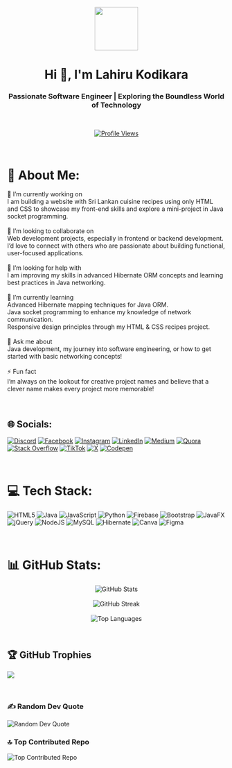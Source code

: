 <p align="center" ><img  src = "https://github.com/7oSkaaa/7oSkaaa/blob/main/Images/about_me.gif?raw=true" width = 100px></p>
<h1 align="center">Hi 👋, I'm Lahiru Kodikara</h1>
<h3 align="center">Passionate Software Engineer | Exploring the Boundless World of Technology</h3>
<br />
<p align="center">
  <a href="https://github.com/LahiruChanak">
    <img src="https://komarev.com/ghpvc/?username=LahiruChanak&color=2F81F7&style=for-the-badge&label=PROFILE+VIEWS&abbreviated=true" alt="Profile Views">
  </a>
</p>
<br />

# 💫 About Me:
🔭 I’m currently working on<br>I am building a website with Sri Lankan cuisine recipes using only HTML and CSS to showcase my front-end skills and explore a mini-project in Java socket programming.<br><br>👯 I’m looking to collaborate on<br>Web development projects, especially in frontend or backend development. I’d love to connect with others who are passionate about building functional, user-focused applications.<br><br>🤝 I’m looking for help with<br>I am improving my skills in advanced Hibernate ORM concepts and learning best practices in Java networking.<br><br>🌱 I’m currently learning<br>Advanced Hibernate mapping techniques for Java ORM.<br>Java socket programming to enhance my knowledge of network communication.<br>Responsive design principles through my HTML & CSS recipes project.<br><br>💬 Ask me about<br>Java development, my journey into software engineering, or how to get started with basic networking concepts!<br><br>⚡ Fun fact<br>I’m always on the lookout for creative project names and believe that a clever name makes every project more memorable!

<br />

## 🌐 Socials:
[![Discord](https://img.shields.io/badge/Discord-%237289DA.svg?logo=discord&logoColor=white)](https://discord.gg/) [![Facebook](https://img.shields.io/badge/Facebook-%231877F2.svg?logo=Facebook&logoColor=white)](https://facebook.com) [![Instagram](https://img.shields.io/badge/Instagram-%23E4405F.svg?logo=Instagram&logoColor=white)](https://instagram.com) [![LinkedIn](https://img.shields.io/badge/LinkedIn-%230077B5.svg?logo=linkedin&logoColor=white)](https://linkedin.com/in/lahiru-kodikara-3463b626a) [![Medium](https://img.shields.io/badge/Medium-12100E?logo=medium&logoColor=white)](https://medium.com/) [![Quora](https://img.shields.io/badge/Quora-%23B92B27.svg?logo=Quora&logoColor=white)](https://quora.com/) [![Stack Overflow](https://img.shields.io/badge/-Stackoverflow-FE7A16?logo=stack-overflow&logoColor=white)](https://stackoverflow.com/) [![TikTok](https://img.shields.io/badge/TikTok-%23000000.svg?logo=TikTok&logoColor=white)](https://tiktok.com/) [![X](https://img.shields.io/badge/X-black.svg?logo=X&logoColor=white)](https://x.com/) [![Codepen](https://img.shields.io/badge/Codepen-000000?style=for-the-badge&logo=codepen&logoColor=white)](https://codepen.io/) 

<br />

# 💻 Tech Stack:
![HTML5](https://img.shields.io/badge/html5-%23E34F26.svg?style=for-the-badge&logo=html5&logoColor=white) ![Java](https://img.shields.io/badge/java-%23ED8B00.svg?style=for-the-badge&logo=openjdk&logoColor=white) ![JavaScript](https://img.shields.io/badge/javascript-%23323330.svg?style=for-the-badge&logo=javascript&logoColor=%23F7DF1E) ![Python](https://img.shields.io/badge/python-3670A0?style=for-the-badge&logo=python&logoColor=ffdd54) ![Firebase](https://img.shields.io/badge/firebase-%23039BE5.svg?style=for-the-badge&logo=firebase) ![Bootstrap](https://img.shields.io/badge/bootstrap-%238511FA.svg?style=for-the-badge&logo=bootstrap&logoColor=white) ![JavaFX](https://img.shields.io/badge/javafx-%23FF0000.svg?style=for-the-badge&logo=javafx&logoColor=white) ![jQuery](https://img.shields.io/badge/jquery-%230769AD.svg?style=for-the-badge&logo=jquery&logoColor=white) ![NodeJS](https://img.shields.io/badge/node.js-6DA55F?style=for-the-badge&logo=node.js&logoColor=white) ![MySQL](https://img.shields.io/badge/mysql-4479A1.svg?style=for-the-badge&logo=mysql&logoColor=white) ![Hibernate](https://img.shields.io/badge/Hibernate-59666C?style=for-the-badge&logo=Hibernate&logoColor=white) ![Canva](https://img.shields.io/badge/Canva-%2300C4CC.svg?style=for-the-badge&logo=Canva&logoColor=white) ![Figma](https://img.shields.io/badge/figma-%23F24E1E.svg?style=for-the-badge&logo=figma&logoColor=white)

<br />

# 📊 GitHub Stats:
<p align="center">
  <img src="https://github-readme-stats.vercel.app/api?username=LahiruChanak&theme=dark&hide_border=false&include_all_commits=true&count_private=true" alt="GitHub Stats" />
  <br /><br />
  <img src="https://github-readme-streak-stats.herokuapp.com/?user=LahiruChanak&theme=dark&hide_border=false" alt="GitHub Streak" />
  <br /><br />
  <img src="https://github-readme-stats.vercel.app/api/top-langs/?username=LahiruChanak&theme=dark&hide_border=false&include_all_commits=true&count_private=true&layout=compact" alt="Top Languages" />
</p>

<br />

## 🏆 GitHub Trophies
<p align="center" >
  
  ![](https://github-profile-trophy.vercel.app/?username=LahiruChanak&theme=radical&no-frame=false&no-bg=true&margin-w=15)
</p>

<br />

<h3>✍️ Random Dev Quote</h3>
<img src="https://quotes-github-readme.vercel.app/api?type=horizontal&theme=dark" alt="Random Dev Quote" />

<h3>🔝 Top Contributed Repo</h3>
<img src="https://github-contributor-stats.vercel.app/api?username=LahiruChanak&limit=5&theme=dark&combine_all_yearly_contributions=true" alt="Top Contributed Repo" />

<!-- Proudly created with GPRM ( https://gprm.itsvg.in ) -->
